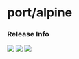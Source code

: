 # port/alpine

### Release Info
[![](https://images.microbadger.com/badges/version/port/alpine.svg)](http://microbadger.com/images/port/alpine "Image info @ microbadger.com")
[![](https://images.microbadger.com/badges/image/port/alpine.svg)](http://microbadger.com/images/port/alpine "Image info @ microbadger.com")
[![](https://images.microbadger.com/badges/commit/port/alpine.svg)](http://microbadger.com/images/port/alpine "Image info @ microbadger.com")
